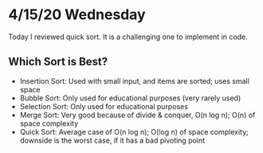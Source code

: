 # 4/15/20 Wednesday 

Today I reviewed quick sort. It is a challenging one to implement in code. 

## Which Sort is Best? 
- Insertion Sort: Used with small input, and items are sorted; uses small space
- Bubble Sort: Only used for educational purposes (very rarely used)
- Selection Sort: Only used for educational purposes 
- Merge Sort: Very good because of divide & conquer, O(n log n); O(n) of space complexity
- Quick Sort: Average case of O(n log n); O(log n) of space complexity; downside is the worst case, if it has a bad pivoting point 